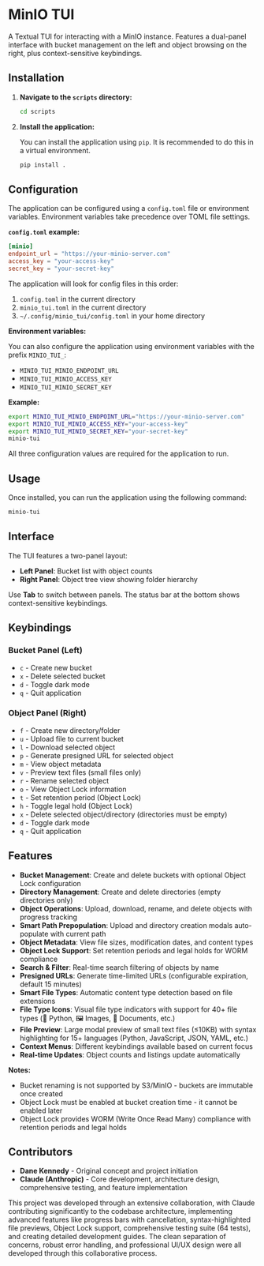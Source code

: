 # MinIO TUI

A Textual TUI for interacting with a MinIO instance. Features a dual-panel interface with bucket management on the left and object browsing on the right, plus context-sensitive keybindings.

## Installation

1.  **Navigate to the `scripts` directory:**

    ```bash
    cd scripts
    ```

2.  **Install the application:**

    You can install the application using `pip`. It is recommended to do this in a virtual environment.

    ```bash
    pip install .
    ```

## Configuration

The application can be configured using a `config.toml` file or environment variables. Environment variables take precedence over TOML file settings.

**`config.toml` example:**

```toml
[minio]
endpoint_url = "https://your-minio-server.com"
access_key = "your-access-key"
secret_key = "your-secret-key"
```

The application will look for config files in this order:
1. `config.toml` in the current directory
2. `minio_tui.toml` in the current directory  
3. `~/.config/minio_tui/config.toml` in your home directory

**Environment variables:**

You can also configure the application using environment variables with the prefix `MINIO_TUI_`:
- `MINIO_TUI_MINIO_ENDPOINT_URL`
- `MINIO_TUI_MINIO_ACCESS_KEY`
- `MINIO_TUI_MINIO_SECRET_KEY`

**Example:**
```bash
export MINIO_TUI_MINIO_ENDPOINT_URL="https://your-minio-server.com"
export MINIO_TUI_MINIO_ACCESS_KEY="your-access-key"
export MINIO_TUI_MINIO_SECRET_KEY="your-secret-key"
minio-tui
```

All three configuration values are required for the application to run.

## Usage

Once installed, you can run the application using the following command:

```bash
minio-tui
```

## Interface

The TUI features a two-panel layout:

- **Left Panel**: Bucket list with object counts
- **Right Panel**: Object tree view showing folder hierarchy

Use **Tab** to switch between panels. The status bar at the bottom shows context-sensitive keybindings.

## Keybindings

### Bucket Panel (Left)
- `c` - Create new bucket
- `x` - Delete selected bucket
- `d` - Toggle dark mode
- `q` - Quit application

### Object Panel (Right)
- `f` - Create new directory/folder
- `u` - Upload file to current bucket
- `l` - Download selected object
- `p` - Generate presigned URL for selected object
- `m` - View object metadata
- `v` - Preview text files (small files only)
- `r` - Rename selected object
- `o` - View Object Lock information
- `t` - Set retention period (Object Lock)
- `h` - Toggle legal hold (Object Lock)
- `x` - Delete selected object/directory (directories must be empty)
- `d` - Toggle dark mode
- `q` - Quit application

## Features

- **Bucket Management**: Create and delete buckets with optional Object Lock configuration
- **Directory Management**: Create and delete directories (empty directories only)
- **Object Operations**: Upload, download, rename, and delete objects with progress tracking
- **Smart Path Prepopulation**: Upload and directory creation modals auto-populate with current path
- **Object Metadata**: View file sizes, modification dates, and content types
- **Object Lock Support**: Set retention periods and legal holds for WORM compliance
- **Search & Filter**: Real-time search filtering of objects by name
- **Presigned URLs**: Generate time-limited URLs (configurable expiration, default 15 minutes) 
- **Smart File Types**: Automatic content type detection based on file extensions
- **File Type Icons**: Visual file type indicators with support for 40+ file types (🐍 Python, 🖼️ Images, 📄 Documents, etc.)
- **File Preview**: Large modal preview of small text files (≤10KB) with syntax highlighting for 15+ languages (Python, JavaScript, JSON, YAML, etc.)
- **Context Menus**: Different keybindings available based on current focus
- **Real-time Updates**: Object counts and listings update automatically

**Notes:** 
- Bucket renaming is not supported by S3/MinIO - buckets are immutable once created
- Object Lock must be enabled at bucket creation time - it cannot be enabled later
- Object Lock provides WORM (Write Once Read Many) compliance with retention periods and legal holds

## Contributors

- **Dane Kennedy** - Original concept and project initiation
- **Claude (Anthropic)** - Core development, architecture design, comprehensive testing, and feature implementation

This project was developed through an extensive collaboration, with Claude contributing significantly to the codebase architecture, implementing advanced features like progress bars with cancellation, syntax-highlighted file previews, Object Lock support, comprehensive testing suite (64 tests), and creating detailed development guides. The clean separation of concerns, robust error handling, and professional UI/UX design were all developed through this collaborative process.
